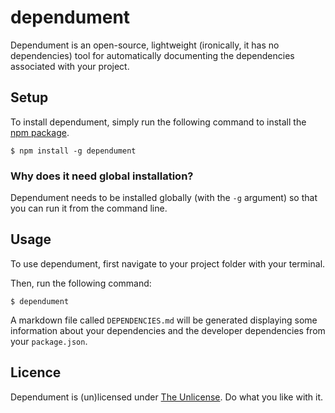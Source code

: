 # dependument

Dependument is an open-source, lightweight (ironically, it has no dependencies) tool for automatically documenting the dependencies associated with your project.

## Setup
To install dependument, simply run the following command to install the [npm package](https://www.npmjs.com/package/dependument).

    $ npm install -g dependument

### Why does it need global installation?
Dependument needs to be installed globally (with the `-g` argument) so that you can run it from the command line.

## Usage
To use dependument, first navigate to your project folder with your terminal.

Then, run the following command:

    $ dependument

A markdown file called `DEPENDENCIES.md` will be generated displaying some information about your dependencies and the developer dependencies from your `package.json`.

## Licence
Dependument is (un)licensed under [The Unlicense](http://unlicense.org/). Do what you like with it.
